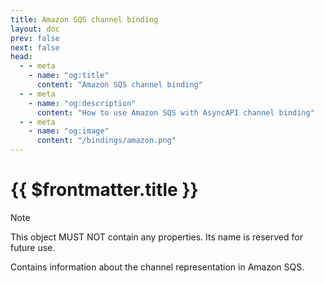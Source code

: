 ```yaml
---
title: Amazon SQS channel binding
layout: doc
prev: false
next: false
head:
  - - meta
    - name: "og:title"
      content: "Amazon SQS channel binding"
  - - meta
    - name: "og:description"
      content: "How to use Amazon SQS with AsyncAPI channel binding"
  - - meta
    - name: "og:image"
      content: "/bindings/amazon.png"
---
```


# {{ $frontmatter.title }}

> [!NOTE]
> This object MUST NOT contain any properties. Its name is reserved for future use.

Contains information about the channel representation in Amazon SQS.